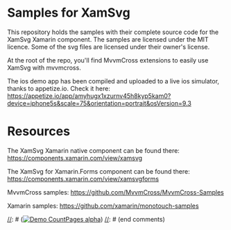 # Samples for XamSvg
This repository holds the samples with their complete source code for the XamSvg Xamarin component. The samples are licensed under the MIT licence. Some of the svg files are licensed under their owner's license.

At the root of the repo, you'll find MvvmCross extensions to easily use XamSvg with mvvmcross.

The ios demo app has been compiled and uploaded to a live ios simulator, thanks to appetize.io. Check it here: https://appetize.io/app/amyhugx1xzurnv45h8kyp5kam0?device=iphone5s&scale=75&orientation=portrait&osVersion=9.3

# Resources

The XamSvg Xamarin native component can be found there:
https://components.xamarin.com/view/xamsvg

The XamSvg for Xamarin.Forms component can be found there:
https://components.xamarin.com/view/xamsvgforms

MvvmCross samples:
https://github.com/MvvmCross/MvvmCross-Samples

Xamarin samples:
https://github.com/xamarin/monotouch-samples

[//]: # (comments)
[//]: # ([![Demo CountPages alpha](http://share.gifyoutube.com/KzB6Gb.gif)](https://www.youtube.com/watch?v=ek1j272iAmc))
[//]: # (end comments)

